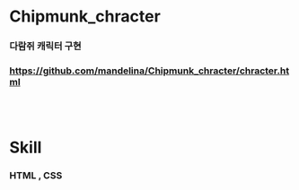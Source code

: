 # Chipmunk_chracter

### 다람쥐 캐릭터 구현
### https://github.com/mandelina/Chipmunk_chracter/chracter.html

<br>
<br>

# Skill
### HTML , CSS

